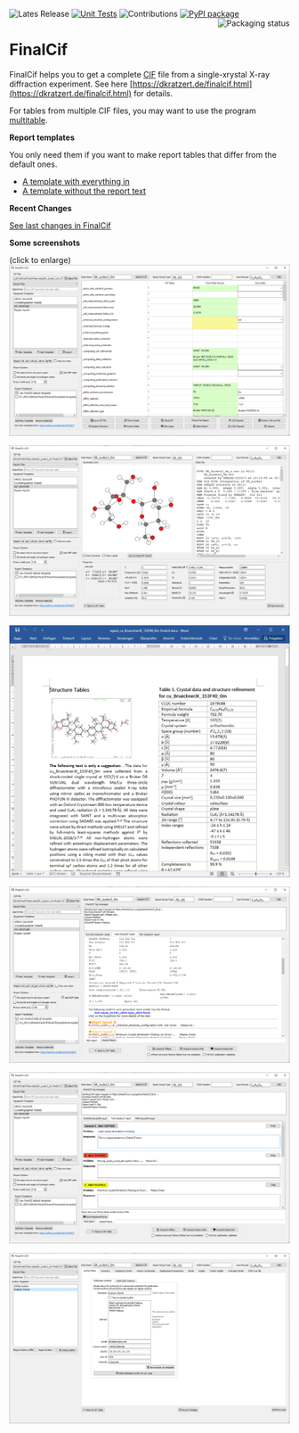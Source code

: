 ![Lates Release](https://img.shields.io/github/v/tag/dkratzert/FinalCif?label=Release)
[![Unit Tests](https://github.com/dkratzert/FinalCif/actions/workflows/python-app_windows.yml/badge.svg?branch=master)](https://github.com/dkratzert/FinalCif/actions/workflows/python-app_windows.yml)
![Contributions](https://img.shields.io/badge/contributions-welcome-blue)
[![PyPI package](https://repology.org/badge/version-for-repo/pypi/python:finalcif.svg)](https://repology.org/project/python:finalcif/versions)
<a href="https://repology.org/project/finalcif/versions">
    <img src="https://repology.org/badge/vertical-allrepos/finalcif.svg" alt="Packaging status" align="right">
</a>


# FinalCif

FinalCif helps you to get a complete [CIF](https://www.iucr.org/resources/cif) file from a single-xrystal X-ray diffraction experiment. See here [https://dkratzert.de/finalcif.html](https://dkratzert.de/finalcif.html) for details.

For tables from multiple CIF files, you may want to use the program [multitable](https://github.com/dkratzert/multitable).

**Report templates**

You only need them if you want to make report tables that differ from the default ones.
- [A template with everything in](https://github.com/dkratzert/FinalCif/raw/master/finalcif/template/template_text.docx)
- [A template without the report text](https://github.com/dkratzert/FinalCif/raw/master/finalcif/template/template_without_text.docx)

**Recent Changes**

[See last changes in FinalCif](https://dkratzert.de/fcchangelog.html)

**Some screenshots**

(click to enlarge)
![FinalCif main Window](https://github.com/dkratzert/FinalCif/raw/master/screenshots/finalcif_main.png)

![FinalCif details](https://github.com/dkratzert/FinalCif/raw/master/screenshots/finalcif_details.png)

![FinalCif report](https://github.com/dkratzert/FinalCif/raw/master/screenshots/finalcif_report.png)

![FinalCif CheckCIF](https://github.com/dkratzert/FinalCif/raw/master/screenshots/finalcif_checkcif.png)

![FinalCif responses](https://github.com/dkratzert/FinalCif/raw/master/screenshots/finalcif_responses.png)

![FinalCif responses](https://github.com/dkratzert/FinalCif/raw/master/screenshots/finalcif_loops.png)

